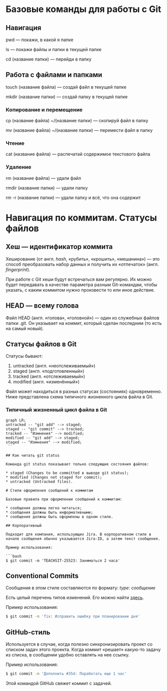 # Базовые команды для работы с Git

## Навигация

pwd — покажи, в какой я папке

ls — покажи файлы и папки в текущей папке

cd (название папки) — перейди в папку

## Работа с файлами и папками

touch (название файла) — создай файл в текущей папке

mkdir (название папки) — создай папку в текущей папке

### Копирование и перемещение

cp (название файла) ~/(название папки) — скопируй файл в папку

mv (название файла) ~/(название папки) — перемести файл в папку

### Чтение

cat (название файла) — распечатай содержимое текстового файла

### Удаление

rm (название файла) — удали файл 

rmdir (название папки) — удали папку

rm -r (название папки) — удали папку и всё, что она содержит

# Навигация по коммитам. Статусы файлов

## Хеш — идентификатор коммита

Хеширование (от англ. *hash*, «рубить», «крошить», «мешанина») — это способ преобразовать набор данных и получить их «отпечаток» (англ. *fingerprint*).

При работе с Git хеши будут встречаться вам регулярно. Их можно будет передавать в качестве параметра разным Git-командам, чтобы указать, с каким коммитом нужно произвести то или иное действие.

## HEAD — всему голова

Файл HEAD (англ. «голова», «головной») — один из служебных файлов папки .git. Он указывает на коммит, который сделан последним (то есть на самый новый).

## Статусы файлов в Git

Статусы бывают:

1. untracked (англ. «неотслеживаемый»)
2. staged (англ. «подготовленный»)
3. tracked (англ. «отслеживаемый»)
4. modified (англ. «изменённый»)

Файл может находиться в разных статусах (состояниях) одновременно. Ниже представлена схема типичного жизненного цикла файла в Git.

### Типичный жизненный цикл файла в Git

```mermaid
graph LR;
untracked -- "git add" --> staged;
staged -- "git commit" --> tracked;
tracked -- "Измнения" --> modified;
modified -- "git add" --> staged;
staged -- "Измнения" --> modified;
 ``

## Как читать git status

Команда git status показывает только следующие состояния файлов:

* staged (Changes to be committed в выводе git status);
* modified (Changes not staged for commit);
* untracked (Untracked files).

# Стили оформления сообщений к коммитам

Базовые правила при оформлении сообщений к коммитам:

* сообщения должны легко читаться;
* сообщения должны быть информативными;
* сообщения должны быть оформлены в одном стиле.

## Корпоративный

Подходит для компания, использующих Jira. В корпоративном стиле в начале сообщения обычно указывается Jira-ID, а затем текст сообщения.

Пример использования:

```bash
$ git commit -m 'TEACHSIT-25523: Заниматься 2 часа'
```

## Conventional Commits

Сообщения в этом стиле составляются по формату: *type: сообщение*

Есть целый перечень типов изменений. Его можно найти [здесь](https://www.conventionalcommits.org/ru/v1.0.0-beta.4/#%D1%81%D0%BF%D0%B5%D1%86%D0%B8%D1%84%D0%B8%D0%BA%D0%B0%D1%86%D0%B8%D1%8F).

Пример использования:

```bash
$ git commit -m 'fix: Исправить ошибку при планировании дня'
```

## GitHub-стиль

Используется в случае, когда полезно синхронизировать проект со списком задач этого проекта. Когда коммит «решает» какую-то задачу из списка, в сообщении удобно оставлять на нее ссылку.

Пример использования:

```bash
$ git commit -m 'Дополнить #354: Поработать еще 1 час'
```

Этой командой GitHub свяжет коммит с задачей.





